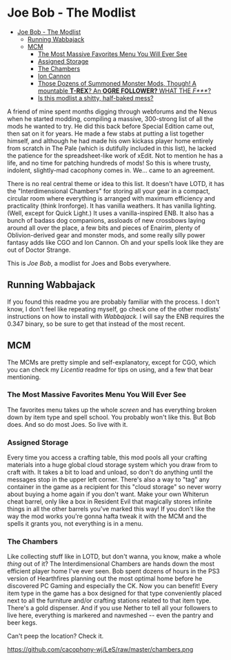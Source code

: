 # Joe Bob - The Modlist

- [Joe Bob - The Modlist](#joe-bob---the-modlist)
  - [Running Wabbajack](#running-wabbajack)
  - [MCM](#mcm)
    - [The Most Massive Favorites Menu You Will Ever See](#the-most-massive-favorites-menu-you-will-ever-see)
    - [Assigned Storage](#assigned-storage)
    - [The Chambers](#the-chambers)
    - [Ion Cannon](#ion-cannon)
    - [Those Dozens of Summoned Monster Mods, Though! A mountable **T-REX**? An **OGRE FOLLOWER?** WHAT THE _F***_?](#those-dozens-of-summoned-monster-mods-though-a-mountable-t-rex-an-ogre-follower-what-the-f)
    - [Is this modlist a shitty, half-baked mess?](#is-this-modlist-a-shitty-half-baked-mess)

A friend of mine spent months digging through webforums and the Nexus when he started modding, compiling a massive, 300-strong list of all the mods he wanted to try. He did this back before Special Edition came out, then sat on it for years. He made a few stabs at putting a list together himself, and although he had made his own kickass player home entirely from scratch in The Pale (which is dutifully included in this list), he lacked the patience for the spreadsheet-like work of xEdit. Not to mention he has a life, and no time for patching hundreds of mods! So this is where trusty, indolent, slightly-mad cacophony comes in. We... came to an agreement.

There is no real central theme or idea to this list. It doesn't have LOTD, it has the "Interdimensional Chambers" for storing all your gear in a compact, circular room where everything is arranged with maximum efficiency and practicality (think Ironforge). It has vanilla weathers. It has vanilla lighting. (Well, except for Quick Light.) It uses a vanilla-inspired ENB. It also has a bunch of badass dog companions, assloads of new crossbows laying around all over the place, a few bits and pieces of Enairim, plenty of Oblivion-derived gear and monster mods, and some really silly power fantasy adds like CGO and Ion Cannon. Oh and your spells look like they are out of Doctor Strange. 

This is _Joe Bob_, a modlist for Joes and Bobs everywhere.

## Running Wabbajack

If you found this readme you are probably familiar with the process. I don't know, I don't feel like repeating myself, go check one of the other modlists' instructions on how to install with _Wabbajack._ I will say the ENB requires the 0.347 binary, so be sure to get that instead of the most recent.

## MCM

The MCMs are pretty simple and self-explanatory, except for CGO, which you can check my _Licentia_ readme for tips on using, and a few that bear mentioning.

### The Most Massive Favorites Menu You Will Ever See

The favorites menu takes up the whole _screen_ and has everything broken down by item type and spell school. You probably won't like this. But Bob does. And so do most Joes. So live with it.

### Assigned Storage

Every time you access a crafting table, this mod pools all your crafting materials into a huge global cloud storage system which you draw from to craft with. It takes a bit to load and unload, so don't do anything until the messages stop in the upper left corner. There's also a way to "tag" any container in the game as a recipient for this "cloud storage" so never worry about buying a home again if you don't want. Make your own Whiterun cheat barrel, only like a box in Resident Evil that magically stores infinite things in all the other barrels you've marked this way! If you don't like the way the mod works you're gonna hafta tweak it with the MCM and the spells it grants you, not everything is in a menu.

### The Chambers

Like collecting stuff like in LOTD, but don't wanna, you know, make a whole _thing_ out of it? The Interdimensional Chambers are hands down the most efficient player home I've ever seen. Bob spent dozens of hours in the PS3 version of Hearthfires planning out the most optimal home before he discovered PC Gaming and especially the CK. Now you can benefit! Every item type in the game has a box designed for that type conveniently placed next to all the furniture and/or crafting stations related to that item type. There's a gold dispenser. And if you use Nether to tell all your followers to live here, everything is markered and navmeshed -- even the pantry and beer kegs. 

Can't peep the location? Check it.

https://github.com/cacophony-wj/LeS/raw/master/chambers.png
